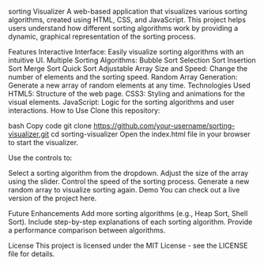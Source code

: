 sorting Visualizer
A web-based application that visualizes various sorting algorithms, created using HTML, CSS, and JavaScript. This project helps users understand how different sorting algorithms work by providing a dynamic, graphical representation of the sorting process.

Features
Interactive Interface: Easily visualize sorting algorithms with an intuitive UI.
Multiple Sorting Algorithms:
Bubble Sort
Selection Sort
Insertion Sort
Merge Sort
Quick Sort
Adjustable Array Size and Speed: Change the number of elements and the sorting speed.
Random Array Generation: Generate a new array of random elements at any time.
Technologies Used
HTML5: Structure of the web page.
CSS3: Styling and animations for the visual elements.
JavaScript: Logic for the sorting algorithms and user interactions.
How to Use
Clone this repository:

bash
Copy code
git clone https://github.com/your-username/sorting-visualizer.git
cd sorting-visualizer
Open the index.html file in your browser to start the visualizer.

Use the controls to:

Select a sorting algorithm from the dropdown.
Adjust the size of the array using the slider.
Control the speed of the sorting process.
Generate a new random array to visualize sorting again.
Demo
You can check out a live version of the project here.

Future Enhancements
Add more sorting algorithms (e.g., Heap Sort, Shell Sort).
Include step-by-step explanations of each sorting algorithm.
Provide a performance comparison between algorithms.

License
This project is licensed under the MIT License - see the LICENSE file for details.

